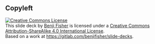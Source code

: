 
## Copyleft

<a rel="license" href="http://creativecommons.org/licenses/by-sa/4.0/">
<img alt="Creative Commons License" style="border-width:0" src="https://i.creativecommons.org/l/by-sa/4.0/88x31.png" />
</a>
<br />
<span xmlns:dct="http://purl.org/dc/terms/" property="dct:title">This slide deck</span> by 
<a xmlns:cc="http://creativecommons.org/ns#" href="https://benjifisher.gitlab.io/slide-decks/index.html" property="cc:attributionName" rel="cc:attributionURL">Benji Fisher</a>
is licensed under a 
<a rel="license" href="http://creativecommons.org/licenses/by-sa/4.0/">Creative Commons Attribution-ShareAlike 4.0 International License</a>.
<br />Based on a work at 
<a xmlns:dct="http://purl.org/dc/terms/" href="https://gitlab.com/benjifisher/slide-decks" rel="dct:source">https://gitlab.com/benjifisher/slide-decks</a>.
